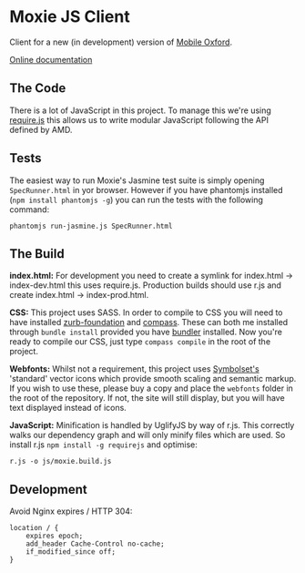 Moxie JS Client
===============

Client for a new (in development) version of [Mobile Oxford](http://m.ox.ac.uk).

[Online documentation](https://moxie-js-client.readthedocs.org)

The Code
--------

There is a lot of JavaScript in this project. To manage this we're using [require.js](http://requirejs.org/) this allows us to write modular JavaScript following the API defined by AMD.

Tests
-----

The easiest way to run Moxie's Jasmine test suite is simply opening `SpecRunner.html` in yor browser. However if you have phantomjs installed (`npm install phantomjs -g`) you can run the tests with the following command:

    phantomjs run-jasmine.js SpecRunner.html

The Build
---------

**index.html:** For development you need to create a symlink for index.html -> index-dev.html this uses require.js. Production builds should use r.js and create index.html -> index-prod.html.

**CSS:** This project uses SASS. In order to compile to CSS you will need to have installed [zurb-foundation](http://foundation.zurb.com/) and [compass](http://compass-style.org/install/). These can both me installed through `bundle install` provided you have [bundler](http://gembundler.com/) installed. Now you're ready to compile our CSS, just type `compass compile` in the root of the project.

**Webfonts:** Whilst not a requirement, this project uses [Symbolset's](https://symbolset.com/) 'standard' vector icons which provide smooth scaling and semantic markup. If you wish to use these, please buy a copy and place the `webfonts` folder in the root of the repository. If not, the site will still display, but you will have text displayed instead of icons. 

**JavaScript:** Minification is handled by UglifyJS by way of r.js. This correctly walks our dependency graph and will only minify files which are used. So install r.js `npm install -g requirejs` and optimise:

    r.js -o js/moxie.build.js


Development
-----------

Avoid Nginx expires / HTTP 304:

	location / {
    	expires epoch;
    	add_header Cache-Control no-cache;
    	if_modified_since off;
	}

